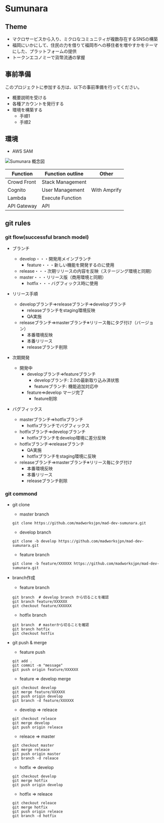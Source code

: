 # Sumunara
## Theme
* マクロサービスから入り、ミクロなコミュニティが複数存在するSNSの構築
* 福岡にいかにして、住民の力を借りて福岡市への移住者を増やすかをテーマにした、プラットフォームの提供
* トークンエコノミーで貨幣流通の掌握

## 事前準備
このプロジェクトに参加する方は、以下の事前準備を行ってください。

* 概要説明を受ける
* 各種アカウントを発行する
* 環境を構築する
    * 手順1
    * 手順2

## 環境
* AWS SAM

![Sumunara 概念図](https://image-iwata.s3-ap-northeast-1.amazonaws.com/image/sumunara_%E3%82%A2%E3%83%BC%E3%82%AD.png)

| Function| Function outline | Other |
| ------------- | ------------- | ------------- |
| Crowd Front | Stack Management |  |
| Cognito | User Management | With Amprify |
| Lambda | Execute Function |  |
| API Gateway | API |  |

## git rules
### git flow(successful branch model)
* ブランチ
    * develop・・・開発用メインブランチ
        * feature・・・新しい機能を開発するのに使用
    * release・・・次期リリースの内容を反映（ステージング環境と同期）
    * master・・・リリース版（商用環境と同期）
        * hotfix・・・バグフィックス時に使用

* リリース手順
    * developブランチ⇒releaseブランチ⇒developブランチ
        * releaseブランチをstaging環境反映
        * QA実施
    * releaseブランチ⇒masterブランチ※リリース毎にタグ付け（バージョン）
        * 本番環境反映
        * 本番リリース
        * releaseブランチ削除

* 次期開発
    * 開発中
        * developブランチ⇒featureブランチ
            * developブランチ: 2.0の最新取り込み済状態
            * featureブランチ: 機能追加対応中
        * feature⇒develop マージ完了
            * feature削除
* バグフィックス
    * masterブランチ⇒hotfixブランチ
        * hotfixブランチでバグフィックス
    * hotfixブランチ⇒developブランチ
        * hotfixブランチをdevelop環境に差分反映
    * hotfixブランチ⇒releaseブランチ
        * QA実施
        * hotfixブランチをstaging環境に反映
    * releaseブランチ⇒masterブランチ※リリース毎にタグ付け
        * 本番環境反映
        * 本番リリース
        * releaseブランチ削除

### git commond
* git clone
    * master branch
    ```
    git clone https://github.com/madworksjpn/mad-dev-sumunara.git
    ```

    * develop branch
    ```
    git clone -b develop https://github.com/madworksjpn/mad-dev-sumunara.git
    ```

    * feature branch
    ```
    git clone -b feature/XXXXXX https://github.com/madworksjpn/mad-dev-sumunara.git
    ```

* branch作成
    * feature branch
    ```
    git branch  # develop branch から切ることを確認
    git branch feature/XXXXXX
    git checkout feature/XXXXXX
    ```

    * hotfix branch
    ```
    git branch  # masterから切ることを確認
    git branch hotfix
    git checkout hotfix
    ```

* git push & merge
    * feature push
    ```
    git add . 
    git commit -m "message"
    git push origin feature/XXXXXX
    ```

    * feature => develop merge
    ```
    git checkout develop 
    git merge feature/XXXXXX
    git push origin develop
    git branch -d feature/XXXXXX
    ```

    * develop => releace
    ```
    git checkout releace 
    git merge develop
    git push origin releace
    ```

    * releace => master
    ```
    git checkout master 
    git merge releace
    git push origin master
    git branch -d releace
    ```


    * hotfix => develop
    ```
    git checkout develop 
    git merge hotfix
    git push origin develop
    ```

    * hotfix => releace
    ```
    git checkout releace 
    git merge hotfix
    git push origin releace
    git branch -d hotfix
    ```
